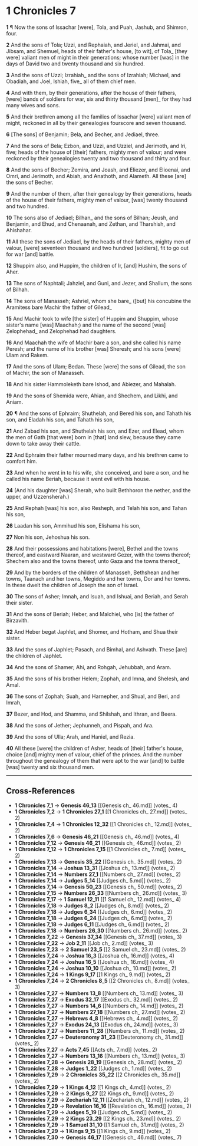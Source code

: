 # 1 Chronicles 7

**1** ¶ Now the sons of Issachar [were], Tola, and Puah, Jashub, and Shimron, four.

**2** And the sons of Tola; Uzzi, and Rephaiah, and Jeriel, and Jahmai, and Jibsam, and Shemuel, heads of their father's house, [to wit], of Tola_ [they were] valiant men of might in their generations; whose number [was] in the days of David two and twenty thousand and six hundred.

**3** And the sons of Uzzi; Izrahiah_ and the sons of Izrahiah; Michael, and Obadiah, and Joel, Ishiah, five_ all of them chief men.

**4** And with them, by their generations, after the house of their fathers, [were] bands of soldiers for war, six and thirty thousand [men]_ for they had many wives and sons.

**5** And their brethren among all the families of Issachar [were] valiant men of might, reckoned in all by their genealogies fourscore and seven thousand.

**6** [The sons] of Benjamin; Bela, and Becher, and Jediael, three.

**7** And the sons of Bela; Ezbon, and Uzzi, and Uzziel, and Jerimoth, and Iri, five; heads of the house of [their] fathers, mighty men of valour; and were reckoned by their genealogies twenty and two thousand and thirty and four.

**8** And the sons of Becher; Zemira, and Joash, and Eliezer, and Elioenai, and Omri, and Jerimoth, and Abiah, and Anathoth, and Alameth. All these [are] the sons of Becher.

**9** And the number of them, after their genealogy by their generations, heads of the house of their fathers, mighty men of valour, [was] twenty thousand and two hundred.

**10** The sons also of Jediael; Bilhan_ and the sons of Bilhan; Jeush, and Benjamin, and Ehud, and Chenaanah, and Zethan, and Tharshish, and Ahishahar.

**11** All these the sons of Jediael, by the heads of their fathers, mighty men of valour, [were] seventeen thousand and two hundred [soldiers], fit to go out for war [and] battle.

**12** Shuppim also, and Huppim, the children of Ir, [and] Hushim, the sons of Aher.

**13** The sons of Naphtali; Jahziel, and Guni, and Jezer, and Shallum, the sons of Bilhah.

**14** The sons of Manasseh; Ashriel, whom she bare_ ([but] his concubine the Aramitess bare Machir the father of Gilead_

**15** And Machir took to wife [the sister] of Huppim and Shuppim, whose sister's name [was] Maachah;) and the name of the second [was] Zelophehad_ and Zelophehad had daughters.

**16** And Maachah the wife of Machir bare a son, and she called his name Peresh; and the name of his brother [was] Sheresh; and his sons [were] Ulam and Rakem.

**17** And the sons of Ulam; Bedan. These [were] the sons of Gilead, the son of Machir, the son of Manasseh.

**18** And his sister Hammoleketh bare Ishod, and Abiezer, and Mahalah.

**19** And the sons of Shemida were, Ahian, and Shechem, and Likhi, and Aniam.

**20** ¶ And the sons of Ephraim; Shuthelah, and Bered his son, and Tahath his son, and Eladah his son, and Tahath his son,

**21** And Zabad his son, and Shuthelah his son, and Ezer, and Elead, whom the men of Gath [that were] born in [that] land slew, because they came down to take away their cattle.

**22** And Ephraim their father mourned many days, and his brethren came to comfort him.

**23** And when he went in to his wife, she conceived, and bare a son, and he called his name Beriah, because it went evil with his house.

**24** (And his daughter [was] Sherah, who built Bethhoron the nether, and the upper, and Uzzensherah.)

**25** And Rephah [was] his son, also Resheph, and Telah his son, and Tahan his son,

**26** Laadan his son, Ammihud his son, Elishama his son,

**27** Non his son, Jehoshua his son.

**28** And their possessions and habitations [were], Bethel and the towns thereof, and eastward Naaran, and westward Gezer, with the towns thereof; Shechem also and the towns thereof, unto Gaza and the towns thereof_

**29** And by the borders of the children of Manasseh, Bethshean and her towns, Taanach and her towns, Megiddo and her towns, Dor and her towns. In these dwelt the children of Joseph the son of Israel.

**30** The sons of Asher; Imnah, and Isuah, and Ishuai, and Beriah, and Serah their sister.

**31** And the sons of Beriah; Heber, and Malchiel, who [is] the father of Birzavith.

**32** And Heber begat Japhlet, and Shomer, and Hotham, and Shua their sister.

**33** And the sons of Japhlet; Pasach, and Bimhal, and Ashvath. These [are] the children of Japhlet.

**34** And the sons of Shamer; Ahi, and Rohgah, Jehubbah, and Aram.

**35** And the sons of his brother Helem; Zophah, and Imna, and Shelesh, and Amal.

**36** The sons of Zophah; Suah, and Harnepher, and Shual, and Beri, and Imrah,

**37** Bezer, and Hod, and Shamma, and Shilshah, and Ithran, and Beera.

**38** And the sons of Jether; Jephunneh, and Pispah, and Ara.

**39** And the sons of Ulla; Arah, and Haniel, and Rezia.

**40** All these [were] the children of Asher, heads of [their] father's house, choice [and] mighty men of valour, chief of the princes. And the number throughout the genealogy of them that were apt to the war [and] to battle [was] twenty and six thousand men.

---

## Cross-References

- **1 Chronicles 7_1** → **Genesis 46_13** [[Genesis ch_ 46.md]] (votes_ 4)
- **1 Chronicles 7_2** → **1 Chronicles 27_1** [[1 Chronicles ch_ 27.md]] (votes_ 2)
- **1 Chronicles 7_4** → **1 Chronicles 12_32** [[1 Chronicles ch_ 12.md]] (votes_ 2)
- **1 Chronicles 7_6** → **Genesis 46_21** [[Genesis ch_ 46.md]] (votes_ 4)
- **1 Chronicles 7_12** → **Genesis 46_21** [[Genesis ch_ 46.md]] (votes_ 2)
- **1 Chronicles 7_12** → **1 Chronicles 7_15** [[1 Chronicles ch_ 7.md]] (votes_ 2)
- **1 Chronicles 7_13** → **Genesis 35_22** [[Genesis ch_ 35.md]] (votes_ 2)
- **1 Chronicles 7_14** → **Joshua 13_31** [[Joshua ch_ 13.md]] (votes_ 2)
- **1 Chronicles 7_14** → **Numbers 27_1** [[Numbers ch_ 27.md]] (votes_ 2)
- **1 Chronicles 7_14** → **Judges 5_14** [[Judges ch_ 5.md]] (votes_ 2)
- **1 Chronicles 7_14** → **Genesis 50_23** [[Genesis ch_ 50.md]] (votes_ 2)
- **1 Chronicles 7_15** → **Numbers 26_33** [[Numbers ch_ 26.md]] (votes_ 3)
- **1 Chronicles 7_17** → **1 Samuel 12_11** [[1 Samuel ch_ 12.md]] (votes_ 4)
- **1 Chronicles 7_18** → **Judges 8_2** [[Judges ch_ 8.md]] (votes_ 2)
- **1 Chronicles 7_18** → **Judges 6_34** [[Judges ch_ 6.md]] (votes_ 2)
- **1 Chronicles 7_18** → **Judges 6_24** [[Judges ch_ 6.md]] (votes_ 2)
- **1 Chronicles 7_18** → **Judges 6_11** [[Judges ch_ 6.md]] (votes_ 2)
- **1 Chronicles 7_18** → **Numbers 26_30** [[Numbers ch_ 26.md]] (votes_ 2)
- **1 Chronicles 7_22** → **Genesis 37_34** [[Genesis ch_ 37.md]] (votes_ 3)
- **1 Chronicles 7_22** → **Job 2_11** [[Job ch_ 2.md]] (votes_ 3)
- **1 Chronicles 7_23** → **2 Samuel 23_5** [[2 Samuel ch_ 23.md]] (votes_ 2)
- **1 Chronicles 7_24** → **Joshua 16_3** [[Joshua ch_ 16.md]] (votes_ 4)
- **1 Chronicles 7_24** → **Joshua 16_5** [[Joshua ch_ 16.md]] (votes_ 4)
- **1 Chronicles 7_24** → **Joshua 10_10** [[Joshua ch_ 10.md]] (votes_ 2)
- **1 Chronicles 7_24** → **1 Kings 9_17** [[1 Kings ch_ 9.md]] (votes_ 2)
- **1 Chronicles 7_24** → **2 Chronicles 8_5** [[2 Chronicles ch_ 8.md]] (votes_ 3)
- **1 Chronicles 7_27** → **Numbers 13_8** [[Numbers ch_ 13.md]] (votes_ 3)
- **1 Chronicles 7_27** → **Exodus 32_17** [[Exodus ch_ 32.md]] (votes_ 2)
- **1 Chronicles 7_27** → **Numbers 14_6** [[Numbers ch_ 14.md]] (votes_ 2)
- **1 Chronicles 7_27** → **Numbers 27_18** [[Numbers ch_ 27.md]] (votes_ 2)
- **1 Chronicles 7_27** → **Hebrews 4_8** [[Hebrews ch_ 4.md]] (votes_ 2)
- **1 Chronicles 7_27** → **Exodus 24_13** [[Exodus ch_ 24.md]] (votes_ 3)
- **1 Chronicles 7_27** → **Numbers 11_28** [[Numbers ch_ 11.md]] (votes_ 2)
- **1 Chronicles 7_27** → **Deuteronomy 31_23** [[Deuteronomy ch_ 31.md]] (votes_ 2)
- **1 Chronicles 7_27** → **Acts 7_45** [[Acts ch_ 7.md]] (votes_ 2)
- **1 Chronicles 7_27** → **Numbers 13_16** [[Numbers ch_ 13.md]] (votes_ 3)
- **1 Chronicles 7_28** → **Genesis 28_19** [[Genesis ch_ 28.md]] (votes_ 2)
- **1 Chronicles 7_28** → **Judges 1_22** [[Judges ch_ 1.md]] (votes_ 2)
- **1 Chronicles 7_29** → **2 Chronicles 35_22** [[2 Chronicles ch_ 35.md]] (votes_ 2)
- **1 Chronicles 7_29** → **1 Kings 4_12** [[1 Kings ch_ 4.md]] (votes_ 2)
- **1 Chronicles 7_29** → **2 Kings 9_27** [[2 Kings ch_ 9.md]] (votes_ 2)
- **1 Chronicles 7_29** → **Zechariah 12_11** [[Zechariah ch_ 12.md]] (votes_ 2)
- **1 Chronicles 7_29** → **Revelation 16_16** [[Revelation ch_ 16.md]] (votes_ 2)
- **1 Chronicles 7_29** → **Judges 5_19** [[Judges ch_ 5.md]] (votes_ 2)
- **1 Chronicles 7_29** → **2 Kings 23_29** [[2 Kings ch_ 23.md]] (votes_ 2)
- **1 Chronicles 7_29** → **1 Samuel 31_10** [[1 Samuel ch_ 31.md]] (votes_ 2)
- **1 Chronicles 7_29** → **1 Kings 9_15** [[1 Kings ch_ 9.md]] (votes_ 2)
- **1 Chronicles 7_30** → **Genesis 46_17** [[Genesis ch_ 46.md]] (votes_ 7)
